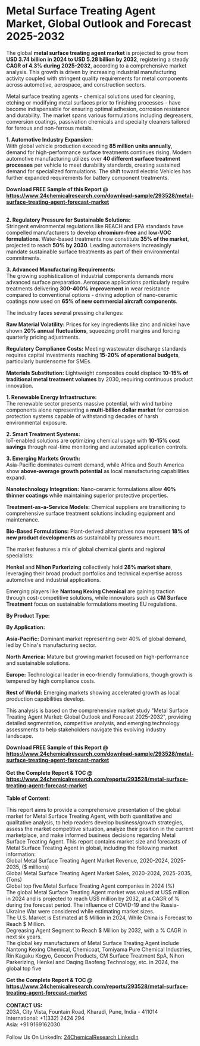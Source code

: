 <h1>Metal Surface Treating Agent Market, Global Outlook and Forecast 2025-2032</h1><p>The global <strong>metal surface treating agent market</strong> is projected to grow from <strong>USD 3.74 billion in 2024 to USD 5.28 billion by 2032</strong>, registering a steady <strong>CAGR of 4.3% during 2025-2032</strong>, according to a comprehensive market analysis. This growth is driven by increasing industrial manufacturing activity coupled with stringent quality requirements for metal components across automotive, aerospace, and construction sectors.</p><p>Metal surface treating agents - chemical solutions used for cleaning, etching or modifying metal surfaces prior to finishing processes - have become indispensable for ensuring optimal adhesion, corrosion resistance and durability. The market spans various formulations including degreasers, conversion coatings, passivation chemicals and specialty cleaners tailored for ferrous and non-ferrous metals.</p><p><strong>1. Automotive Industry Expansion:</strong><br>
With global vehicle production exceeding <strong>85 million units annually</strong>, demand for high-performance surface treatments continues rising. Modern automotive manufacturing utilizes over <strong>40 different surface treatment processes</strong> per vehicle to meet durability standards, creating sustained demand for specialized formulations. The shift toward electric Vehicles has further expanded requirements for battery component treatments.</p><div><b>Download FREE Sample of this Report @ 
            <a href="https://www.24chemicalresearch.com/download-sample/293528/metal-surface-treating-agent-forecast-market">
            https://www.24chemicalresearch.com/download-sample/293528/metal-surface-treating-agent-forecast-market</a></b></div><br><p><strong>2. Regulatory Pressure for Sustainable Solutions:</strong><br>
Stringent environmental regulations like REACH and EPA standards have compelled manufacturers to develop <strong>chromium-free</strong> and <strong>low-VOC formulations</strong>. Water-based treatments now constitute <strong>35% of the market</strong>, projected to reach <strong>50% by 2030</strong>. Leading automakers increasingly mandate sustainable surface treatments as part of their environmental commitments.</p><p><strong>3. Advanced Manufacturing Requirements:</strong><br>
The growing sophistication of industrial components demands more advanced surface preparation. Aerospace applications particularly require treatments delivering <strong>300-400% improvement</strong> in wear resistance compared to conventional options - driving adoption of nano-ceramic coatings now used on <strong>65% of new commercial aircraft components</strong>.</p><p>The industry faces several pressing challenges:</p><p><strong>Raw Material Volatility:</strong> Prices for key ingredients like zinc and nickel have shown <strong>20% annual fluctuations</strong>, squeezing profit margins and forcing quarterly pricing adjustments.</p><p><strong>Regulatory Compliance Costs:</strong> Meeting wastewater discharge standards requires capital investments reaching <strong>15-20% of operational budgets</strong>, particularly burdensome for SMEs.</p><p><strong>Materials Substitution:</strong> Lightweight composites could displace <strong>10-15% of traditional metal treatment volumes</strong> by 2030, requiring continuous product innovation.</p><p><strong>1. Renewable Energy Infrastructure:</strong><br>
The renewable sector presents massive potential, with wind turbine components alone representing a <strong>multi-billion dollar market</strong> for corrosion protection systems capable of withstanding decades of harsh environmental exposure.</p><p><strong>2. Smart Treatment Systems:</strong><br>
IoT-enabled solutions are optimizing chemical usage with <strong>10-15% cost savings</strong> through real-time monitoring and automated application controls.</p><p><strong>3. Emerging Markets Growth:</strong><br>
Asia-Pacific dominates current demand, while Africa and South America show <strong>above-average growth potential</strong> as local manufacturing capabilities expand.</p><p><strong>Nanotechnology Integration:</strong> Nano-ceramic formulations allow <strong>40% thinner coatings</strong> while maintaining superior protective properties.</p><p><strong>Treatment-as-a-Service Models:</strong> Chemical suppliers are transitioning to comprehensive surface treatment solutions including equipment and maintenance.</p><p><strong>Bio-Based Formulations:</strong> Plant-derived alternatives now represent <strong>18% of new product developments</strong> as sustainability pressures mount.</p><p>The market features a mix of global chemical giants and regional specialists:</p><p><strong>Henkel</strong> and <strong>Nihon Parkerizing</strong> collectively hold <strong>28% market share</strong>, leveraging their broad product portfolios and technical expertise across automotive and industrial applications.</p><p>Emerging players like <strong>Nantong Kexing Chemical</strong> are gaining traction through cost-competitive solutions, while innovators such as <strong>CM Surface Treatment</strong> focus on sustainable formulations meeting EU regulations.</p><p><strong>By Product Type:</strong></p><p><strong>By Application:</strong></p><p><strong>Asia-Pacific:</strong> Dominant market representing over 40% of global demand, led by China's manufacturing sector.</p><p><strong>North America:</strong> Mature but growing market focused on high-performance and sustainable solutions.</p><p><strong>Europe:</strong> Technological leader in eco-friendly formulations, though growth is tempered by high compliance costs.</p><p><strong>Rest of World:</strong> Emerging markets showing accelerated growth as local production capabilities develop.</p><p>This analysis is based on the comprehensive market study "Metal Surface Treating Agent Market: Global Outlook and Forecast 2025-2032", providing detailed segmentation, competitive analysis, and emerging technology assessments to help stakeholders navigate this evolving industry landscape.</p><div><b>Download FREE Sample of this Report @ 
            <a href="https://www.24chemicalresearch.com/download-sample/293528/metal-surface-treating-agent-forecast-market">
            https://www.24chemicalresearch.com/download-sample/293528/metal-surface-treating-agent-forecast-market</a></b></div><br><div><b>Get the Complete Report & TOC @ 
            <a href="https://www.24chemicalresearch.com/reports/293528/metal-surface-treating-agent-forecast-market">
            https://www.24chemicalresearch.com/reports/293528/metal-surface-treating-agent-forecast-market</a></b></div><br>
            <b>Table of Content:</b><p>This report aims to provide a comprehensive presentation of the global market for Metal Surface Treating Agent, with both quantitative and qualitative analysis, to help readers develop business/growth strategies, assess the market competitive situation, analyze their position in the current marketplace, and make informed business decisions regarding Metal Surface Treating Agent. This report contains market size and forecasts of Metal Surface Treating Agent in global, including the following market information:<br />
Global Metal Surface Treating Agent Market Revenue, 2020-2024, 2025-2035, ($ millions)<br />
Global Metal Surface Treating Agent Market Sales, 2020-2024, 2025-2035, (Tons)<br />
Global top five Metal Surface Treating Agent companies in 2024 (%)<br />
The global Metal Surface Treating Agent market was valued at US$ million in 2024 and is projected to reach US$ million by 2032, at a CAGR of % during the forecast period. The influence of COVID-19 and the Russia-Ukraine War were considered while estimating market sizes.<br />
The U.S. Market is Estimated at $ Million in 2024, While China is Forecast to Reach $ Million.<br />
Degreasing Agent Segment to Reach $ Million by 2032, with a % CAGR in next six years.<br />
The global key manufacturers of Metal Surface Treating Agent include Nantong Kexing Chemical, Chemicoat, Tomiyama Pure Chemical Industries, Rin Kagaku Kogyo, Geocon Products, CM Surface Treatment SpA, Nihon Parkerizing, Henkel and Daqing Baofeng Technology, etc. in 2024, the global top five </p><div><b>Get the Complete Report & TOC @ 
            <a href="https://www.24chemicalresearch.com/reports/293528/metal-surface-treating-agent-forecast-market">
            https://www.24chemicalresearch.com/reports/293528/metal-surface-treating-agent-forecast-market</a></b></div><br><b>CONTACT US:</b><br>
            203A, City Vista, Fountain Road, Kharadi, Pune, India - 411014<br>
            International: +1(332) 2424 294<br>
            Asia: +91 9169162030 <br><br>
            Follow Us On LinkedIn: <a href="https://www.linkedin.com/company/24chemicalresearch/">24ChemicalResearch LinkedIn</a>
